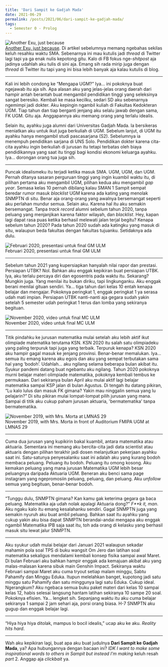 ```yaml
---
title: 'Dari Sampit ke Gadjah Mada'
date: 2021-06-29
permalink: /posts/2021/06/dari-sampit-ke-gadjah-mada/
tags:
  - Semester 0 - Prolog
---
```


![Another Exu, just because](https://blogger.googleusercontent.com/img/b/R29vZ2xl/AVvXsEja1rtHiaNVzOU3kTPWR1ZNhxZXTtQHaTmaBI5yKfjlrMRpqs8_ocVy93CNzRRKnKhR4L1qPZw7TVciSxn755apdmswjxHHk1gkXYdmpDGWllQ8VXkuTkrfCfMR1PAZwbbgpOk7KFK5TeVt/w359-h201/Exusiai.full.3106906+%25282%2529jpg.jpg)  
[Another Exu, just because](https://www.zerochan.net/3106906). Di artikel sebelumnya memang ngebahas sekilas keluh resahku waktu SMA. Sebenarnya ini mau kutulis jadi *thread* di Twitter lagi tapi ya ga enak nulis kepotong gitu. Kalo di FB fokus nge-*shitpost* aja jadinya udahlah aku tulis di sini aja. Emang sih rada mirip juga dengan *thread* di Twitter itu tapi yang ini bisa lebih banyak aja kalau kutulis di blog. 

---

Kali ini lebih condong ke “Mengapa UGM?” Iya… ini pokoknya buat ngejawab itu aja sih. Apa alasan aku yang jelas-jelas orang daerah dari hampir antah berantah buat mengambil pendidikan tinggi yang seleksinya sangat beresiko. Kembali ke masa kecilku, sedari SD aku sebenarnya ngemimpi jadi dokter. Aku kepingin ngambil kuliah di Fakultas Kedokteran UGM. Tiap tahun dan tiap berganti jenjang aku selalu jawab dengan sama, FK UGM. Gitu aja. Anggapannya aku memang orang yang terlalu idealis.  

Selain itu, ayahku juga alumni dari Universitas Gadjah Mada. Ia bersikeras meniatkan aku untuk ikut juga berkuliah di UGM. Sebelum lanjut, di UGM itu ayahku hanya mengambil studi pascasarjana (S2). Sebelumnya ia menempuh pendidikan sarjana di UNS Solo. Pendidikan dokter karena cita-cita ayahku ingin berkuliah di jurusan itu tetapi terbatas oleh biaya pendidikannya yang saat itu tinggi bagi kondisi ekonomi keluarga ayahku. Iya… dorongan orang tua juga sih.  

---

Puncak idealismeku itu terjadi ketika masuk SMA. UGM, UGM, dan UGM. Pernah ditanya sasaran perguruan tinggi yang ingin kuambil waktu itu, di pilihan pertama aku mengambil UGM, pilihan kedua aku mengambil *gap year*. Semasa kelas 10 pernah dibilang kalau SMAN 1 Sampit sempat beredar rumor masuk *blacklist* UGM karena ada kating yang menolak SNMPTN di situ. Benar aja orang-orang yang awalnya bersemangat seperti aku perlahan mundur semua. Selain aku. Karena hal itu aku semakin bersemangat. Tanpa *track record* alumni sebelum tahun 2020, tanpa peluang yang menjanjikan karena faktor wilayah, dan *blacklist*. Hey, kapan lagi dapat rasa puas ketika berhasil melewati jalan terjal begitu? Kenapa sebelum tahun 2020? Pada tahun 2020 sudah ada katingku yang masuk di situ, walaupun beda fakultas dengan fakultas tujuanku. Setidaknya ada dulu.  

![Februari 2020, presentasi untuk final GM ULM](https://blogger.googleusercontent.com/img/b/R29vZ2xl/AVvXsEiEXkPOXbyujx8jJ4A3OKHPv9dC1YAvYa8-vYu_YsjagsETN8XHW58xBVeWI-4xSezni7rUuccjGXhviZ4CncSj8LxGeAVJE5OsTCOzKMp7FaMnNHfDTSKqIB75x7BMFhm-aUIFU4mXAMhs/w227-h127/IMG_3944+%25281%2529.jpg)  
Februari 2020, presentasi untuk final GM ULM

---

 Sebelum tahun 2021 yang kupersiapkan hanyalah nilai rapor dan prestasi. Persiapan UTBK? Nol. Bahkan aku enggak kepikiran buat persiapan UTBK. Iya, aku terlalu percaya diri dan egosentris pada waktu itu. Sekarang? Mungkin juga. Yang menilai itu bukan diriku, tapi lingkunganku. Aku enggak berani menilai gituan sendiri. Ya… tiga tahun dari kelas 10 entah kenapa belajar dan mengajar. Pokoknya peringkat 1, enggak peringkat 1 ya serasa udah mati impian. Persiapan UTBK nanti-nanti aja gegara sudah yakin setelah 5 semester udah peringkat 1 terus dan lomba yang sekiranya begituan.  

![November 2020, video untuk final MC ULM](https://blogger.googleusercontent.com/img/b/R29vZ2xl/AVvXsEgzVOmhkIm39zfk7OLcWkHuf2Mg0pixZplw0EaLkmFtfDt9m2RU9i9WDkhH4Mlo5TslDOmLMT8ej8GrCa3fWpwkPpafujXO9pz2BkPzKoH7MppX3foL2JvW8feNulh_TsCuEXBQM6zon7Be/w251-h142/vlcsnap-2021-06-29-00h02m58s864.png)  
November 2020, video untuk final MC ULM

---

Titik pindahku ke jurusan matematika mulai setelah aku lebih aktif ikut olimpiade matematika terutama KSN. KSN 2020 itu salah satu olimpiadeku yang paling terpuruk tapi juga yang terbaik. Terpuruk kenapa? KSN 2020 aku hampir gagal masuk ke jenjang provinsi. Benar-benar memalukan. Iya… semua itu emang karena aku egois dan aku yang sempat terbutakan sama hal yang ‘bodoh’. Udahlah… aku ngilang selama beberapa bulan akibat itu. Syukur pandemi datang buat ngebantu aku ngilang. Tahun 2020 pokoknya murni belajar materi olimpiade matematika, pokoknya kembali tembus ke permukaan. Dari sekiranya bulan April aku mulai aktif lagi belajar matematika sampai KSP jalan di bulan Agustus. Di tengah itu datang pikiran, “Lu kalo lulus dan masuk FK gimana? Yakin mau ninggalin semua yang lu pelajarin?” Di situ pikiran mulai lompat-lompat pilih jurusan yang mana. Sampai di titik aku cukup paham jurusan aktuaria, 'bermatematika' tanpa bermatematika.  

![November 2019, with Mrs. Morta at LMNAS 29](https://blogger.googleusercontent.com/img/b/R29vZ2xl/AVvXsEjkF8D9zPiS_fxG3hvpSEsxF9sKHapNW4hO1WI4U2-k-dJP_kszsY5xVeGGtnommwg4a7t6Vcq8_uWIg8RqaohScGg1mo8RauxFocp8yOuFgb8Okjc0AbGQnBs_W-3oObNhkj4QlM7DrEZZ/w262-h147/IMG_20191110_063146.jpg)  
November 2019, with Mrs. Morta in front of Auditorium FMIPA UGM at LMNAS 29

---

 Cuma dua jurusan yang kupikirin bakal kuambil, antara matematika atau aktuaria. Sementara ini memang aku bercita-cita jadi data scientist atau aktuaris dengan pilihan terakhir jadi dosen melanjutkan pekerjaan ayahku saat ini. Satu-satunya penyesalanku saat ini adalah aku yang kurang bodoh membaca peluang. Peluang itu bodoh. Peluang itu omong kosong. Aku kemakan peluang yang mana jurusan Matematika UGM lebih besar peluangnya daripada Aktuaria UGM. Beneran aku benci sama page instagram yang ngepromosiin peluang, peluang, dan peluang. Aku *unfollow* semua yang begituan, benar-benar bodoh.  

---

 “Tunggu dulu, SNMPTN gimana? Kan kamu gak keterima gegara ga baca peluang. Matematika aja udah nolak apalagi Aktuaria dong?” *F**k it, man*. Aku ngaku kalo itu emang kesalahanku sendiri. Gagal SNMPTN juga yang semakin nyuruh aku buat ambil peluang. Bahkan saat itu ayahku yang cukup yakin aku bisa dapat SNMPTN berandai-andai mengapa aku enggak ngambil Matematika IPB saja saat itu, toh ada orang di kelasku yang berhasil masuk situ lewat jalur SNMPTN.  

---
 Aku syukur udah mulai belajar dari Januari 2021 walaupun sekadar mahamin pola soal TPS di buku wangsit Om Jero dan latihan soal matematika sekaligus mendalami kembali konsep fisika sampai awal Maret. Di bulan Februari aku bahkan hampir enggak ada kemajuan akibat aku yang malas-malasan karena sibuk main Genshin Impact. Sekiranya waktu Februari sampai Maret aku cuma tryout setiap malam minggu, Sabtu Pahamify dan Minggu Eduka. Itupun melelahkan banget, kupotong jadi satu minggu satu Pahamify dan satu minggunya lagi satu Eduka. Cukup ideal. Ngerangkum? Aku ngebaca semua buku paket materi dari kelas 10 sampai kelas 12, habis selesai langsung hantam latihan sekiranya 10 sampe 20 soal. Pokoknya efisien. Ya… lengket sih. Sepanjang waktu itu aku cuma belajar sekiranya 1 sampai 2 jam sehari aja, porsi orang biasa. H-7 SNMPTN aku gugup dan enggak belajar lagi.  

---
“Hiya hiya hiya ditolak, mampus lo bocil idealis,” ucap aku ke aku. *Reality hits hard*.  

---
 Wah aku kepikiran lagi, buat apa aku buat judulnya **Dari Sampit ke Gadjah Mada**, ya? Apa hubungannya dengan bacaan ini? *IDK I want to make some inspirational words to others in Sampit but instead I’m making* keluh resah *part* 2. Anggap aja *clickbait* ya.
